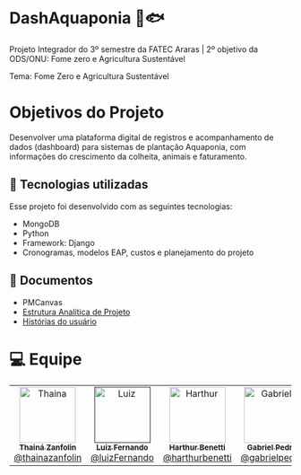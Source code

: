 # DashAquaponia 🥦🐟
Projeto Integrador do 3º semestre da FATEC Araras | 2º objetivo da ODS/ONU: Fome zero e Agricultura Sustentável

Tema: Fome Zero e Agricultura Sustentável

# Objetivos do Projeto 
Desenvolver uma plataforma digital de registros e acompanhamento de dados (dashboard) para sistemas de plantação Aquaponia, com informações do crescimento da colheita, animais e faturamento.  

## 🚀 Tecnologias utilizadas

Esse projeto foi desenvolvido com as seguintes tecnologias:

- MongoDB
- Python
- Framework: Django
- Cronogramas, modelos EAP, custos e planejamento do projeto

## 📃 Documentos
- PMCanvas
- [Estrutura Analítica de Projeto](https://miro.com/app/board/uXjVMJ0BVdU=/?share_link_id=190775230409)
- [Histórias do usuário](https://docs.google.com/spreadsheets/d/1OED4GCxzIS7YwNn84FnLYzit5MAidYlSuiQpo4npjgU/edit?usp=sharing)

# :computer: Equipe

<table>
  <tr>
    <td align="center">
      <a href="https://github.com/thainazanfolin">
        <img src="https://avatars.githubusercontent.com/u/102308025?v=4" width="100px;" alt="Thaina"/>
        <br />
        <sub>
          <b>Thainá Zanfolin</b>
        </sub>
       </a>
       <br />
       <a href="https://www.linkedin.com/in/thaina-zanfolin" title="Linkedin">@thainazanfolin</a> 
       <br />
    </td> 
    <td align="center">
      <a href="">
        <img src="https://user-images.githubusercontent.com/102560328/199749480-9b215208-7f10-4b35-b941-8d461adf9077.jpg" width="100px;" alt="Luiz"/>
        <br />
        <sub>
          <b>Luiz Fernando</b>
        </sub>
       </a>
       <br />
       <a href="https://www.linkedin.com/in/luiz-fernando-avelino-betelli-945b96251/" title="Linkedin">@luizFernando</a>
       <br />
    </td>  
    <td align="center">
      <a href="https://github.com/HarthurComH">
        <img src="https://user-images.githubusercontent.com/102560328/200691413-30172efb-0b05-49e7-af87-ac8d9f9473ad.jpg" width="100px;" alt="Harthur"/>
        <br />
        <sub>
          <b>Harthur Benetti</b>
        </sub>
       </a>
       <br />
        <a href="https://www.linkedin.com/in/harthur-benetti-290515256/" title="Linkedin">@harthurbenetti</a>                                                           
       <br />                                                                                                                                              
    </td>  
    <td align="center">
      <a href="https://github.com/gabriellpedro">
        <img src="https://avatars.githubusercontent.com/u/102560434?v=4" width="100px;" alt="Gabriel"/>
        <br />
        <sub>
          <b>Gabriel Pedro</b>
        </sub>
       </a>
       <br />
        <a href="https://www.linkedin.com/in/gabriel-pedro-78a7a71bb/" title="Linkedin">@gabrielpedro</a>                                                           
       <br />                                                                                                                                              
    </td>  
    <td align="center">
      <a href="https://github.com/BrunoRisso58">
        <img src="https://avatars.githubusercontent.com/u/81779127?v=4" width="100px;" alt="Bruno"/>
        <br />
        <sub>
          <b>Bruno Risso</b>
        </sub>
       </a>
       <br />
        <a href="https://www.linkedin.com/in/bruno-risso-923511203/" title="Linkedin">@brunorisso</a>                                                           
       <br />                                                                                                                                              
    </td>  
    <td align="center">
      <a href="https://github.com/teuzfavetta">
        <img src="https://avatars.githubusercontent.com/u/84945241?v=4" width="100px;" alt="Mateus"/>
        <br />
        <sub>
          <b>Mateus Favetta </b>
        </sub>
       </a>
       <br />
        <a href="https://www.linkedin.com/in/mateus-favetta-3a7b00200/" title="Linkedin">@mateusfavetta</a>                                                           
       <br />                                                                                                                                              
    </td>  
  </tr>
  </table>
